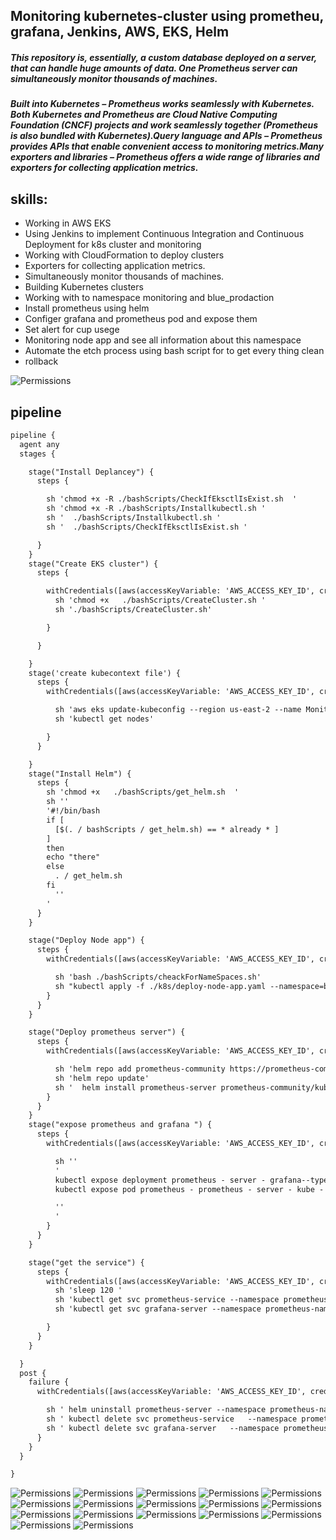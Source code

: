 
## Monitoring kubernetes-cluster using prometheu, grafana, Jenkins, AWS, EKS, Helm
##### This repository is, essentially, a custom database deployed on a server, that can handle huge amounts of data. One Prometheus server can simultaneously monitor thousands of machines.
##### Built into Kubernetes – Prometheus works seamlessly with Kubernetes. Both Kubernetes and Prometheus are Cloud Native Computing Foundation (CNCF) projects and work seamlessly together (Prometheus is also bundled with Kubernetes).Query language and APIs – Prometheus provides APIs that enable convenient access to monitoring metrics.Many exporters and libraries – Prometheus offers a wide range of libraries and exporters for collecting application metrics.

## skills:
  -  Working in AWS EKS
  -  Using Jenkins to implement Continuous Integration and Continuous Deployment for k8s cluster and monitoring
  -  Working with CloudFormation to deploy clusters
  -  Exporters for collecting application metrics.
  -  Simultaneously monitor thousands of machines.
  -  Building Kubernetes clusters
  -  Working with to namespace monitoring and blue_prodaction
  -  Install prometheus using helm
  -  Configer grafana and prometheus pod and expose them 
  -  Set alert for cup usege 
  -  Monitoring node app and see all information about this namespace
  -  Automate the etch process using bash script for to get every thing clean
  -  rollback 

 
<img src="/images/1.svg" alt="Permissions" />
 
 


## pipeline
```diff 
pipeline {
  agent any
  stages {

    stage("Install Deplancey") {
      steps {

        sh 'chmod +x -R ./bashScripts/CheckIfEksctlIsExist.sh  '
        sh 'chmod +x -R ./bashScripts/Installkubectl.sh '
        sh '  ./bashScripts/Installkubectl.sh '
        sh '  ./bashScripts/CheckIfEksctlIsExist.sh '

      }
    }
    stage("Create EKS cluster") {
      steps {

        withCredentials([aws(accessKeyVariable: 'AWS_ACCESS_KEY_ID', credentialsId: 'aws', secretKeyVariable: 'AWS_SECRET_ACCESS_KEY')]) {
          sh 'chmod +x   ./bashScripts/CreateCluster.sh '
          sh './bashScripts/CreateCluster.sh'

        }

      }

    }
    stage('create kubecontext file') {
      steps {
        withCredentials([aws(accessKeyVariable: 'AWS_ACCESS_KEY_ID', credentialsId: 'aws', secretKeyVariable: 'AWS_SECRET_ACCESS_KEY')]) {

          sh 'aws eks update-kubeconfig --region us-east-2 --name Monitoring-kubernetes-cluster-1'
          sh 'kubectl get nodes'

        }
      }

    }
    stage("Install Helm") {
      steps {
        sh 'chmod +x   ./bashScripts/get_helm.sh  '
        sh ''
        '#!/bin/bash 
        if [
          [$(. / bashScripts / get_helm.sh) == * already * ]
        ]
        then
        echo "there"
        else
          . / get_helm.sh
        fi
          ''
        '
      }
    }

    stage("Deploy Node app") {
      steps {
        withCredentials([aws(accessKeyVariable: 'AWS_ACCESS_KEY_ID', credentialsId: 'aws', secretKeyVariable: 'AWS_SECRET_ACCESS_KEY')]) {

          sh 'bash ./bashScripts/cheackForNameSpaces.sh'
          sh "kubectl apply -f ./k8s/deploy-node-app.yaml --namespace=blue-deployment "
        }
      }
    }

    stage("Deploy prometheus server") {
      steps {
        withCredentials([aws(accessKeyVariable: 'AWS_ACCESS_KEY_ID', credentialsId: 'aws', secretKeyVariable: 'AWS_SECRET_ACCESS_KEY')]) {

          sh 'helm repo add prometheus-community https://prometheus-community.github.io/helm-charts'
          sh 'helm repo update'
          sh '  helm install prometheus-server prometheus-community/kube-prometheus-stack --namespace prometheus-namespace '
        }
      }
    }
    stage("expose prometheus and grafana ") {
      steps {
        withCredentials([aws(accessKeyVariable: 'AWS_ACCESS_KEY_ID', credentialsId: 'aws', secretKeyVariable: 'AWS_SECRET_ACCESS_KEY')]) {

          sh ''
          '
          kubectl expose deployment prometheus - server - grafana--type = LoadBalancer--port = 3000--name = grafana - server--namespace prometheus - namespace
          kubectl expose pod prometheus - prometheus - server - kube - pro - prometheus - 0--type = LoadBalancer--port = 9090--name = prometheus - service--namespace prometheus - namespace

          ''
          '
        }
      }
    }

    stage("get the service") {
      steps {
        withCredentials([aws(accessKeyVariable: 'AWS_ACCESS_KEY_ID', credentialsId: 'aws', secretKeyVariable: 'AWS_SECRET_ACCESS_KEY')]) {
          sh 'sleep 120 '
          sh 'kubectl get svc prometheus-service --namespace prometheus-namespace'
          sh 'kubectl get svc grafana-server --namespace prometheus-namespace'

        }
      }
    }

  }
  post {
    failure {
      withCredentials([aws(accessKeyVariable: 'AWS_ACCESS_KEY_ID', credentialsId: 'aws', secretKeyVariable: 'AWS_SECRET_ACCESS_KEY')]) {

        sh ' helm uninstall prometheus-server --namespace prometheus-namespace '
        sh ' kubectl delete svc prometheus-service   --namespace prometheus-namespace'
        sh ' kubectl delete svc grafana-server   --namespace prometheus-namespace '
      }
    }
  }

}

```
<img src="/images/1.png" alt="Permissions" />
<img src="/images/3.png" alt="Permissions" />
<img src="/images/4.png" alt="Permissions" />
<img src="/images/5.png" alt="Permissions" />
<img src="/images/6.png" alt="Permissions" />
<img src="/images/7.png" alt="Permissions" />
<img src="/images/8.png" alt="Permissions" />
<img src="/images/9.png" alt="Permissions" />
<img src="/images/10.png" alt="Permissions" />
<img src="/images/11.png" alt="Permissions" />
<img src="/images/12.png" alt="Permissions" />
<img src="/images/13.png" alt="Permissions" />
<img src="/images/15.png" alt="Permissions" />
<img src="/images/16.png" alt="Permissions" />

<img src="/images/117.png" alt="Permissions" />

<img src="/images/18.png" alt="Permissions" />

<img src="/images/119.png" alt="Permissions" />



